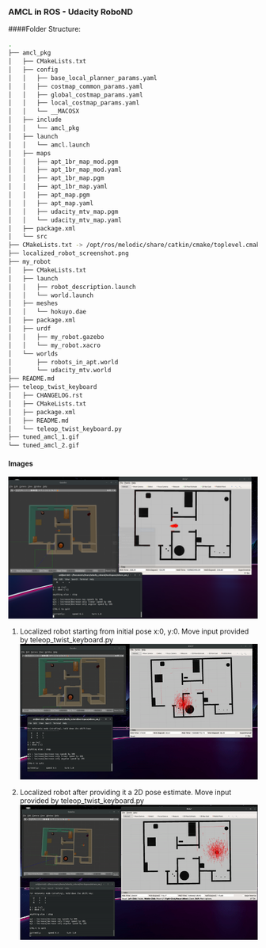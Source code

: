 ### AMCL in ROS - Udacity RoboND

####Folder Structure:
```bash
.
├── amcl_pkg
│   ├── CMakeLists.txt
│   ├── config
│   │   ├── base_local_planner_params.yaml
│   │   ├── costmap_common_params.yaml
│   │   ├── global_costmap_params.yaml
│   │   ├── local_costmap_params.yaml
│   │   └── __MACOSX
│   ├── include
│   │   └── amcl_pkg
│   ├── launch
│   │   └── amcl.launch
│   ├── maps
│   │   ├── apt_1br_map_mod.pgm
│   │   ├── apt_1br_map_mod.yaml
│   │   ├── apt_1br_map.pgm
│   │   ├── apt_1br_map.yaml
│   │   ├── apt_map.pgm
│   │   ├── apt_map.yaml
│   │   ├── udacity_mtv_map.pgm
│   │   └── udacity_mtv_map.yaml
│   ├── package.xml
│   └── src
├── CMakeLists.txt -> /opt/ros/melodic/share/catkin/cmake/toplevel.cmake
├── localized_robot_screenshot.png
├── my_robot
│   ├── CMakeLists.txt
│   ├── launch
│   │   ├── robot_description.launch
│   │   └── world.launch
│   ├── meshes
│   │   └── hokuyo.dae
│   ├── package.xml
│   ├── urdf
│   │   ├── my_robot.gazebo
│   │   └── my_robot.xacro
│   └── worlds
│       ├── robots_in_apt.world
│       └── udacity_mtv.world
├── README.md
├── teleop_twist_keyboard
│   ├── CHANGELOG.rst
│   ├── CMakeLists.txt
│   ├── package.xml
│   ├── README.md
│   └── teleop_twist_keyboard.py
├── tuned_amcl_1.gif
└── tuned_amcl_2.gif
```

#### Images
![screenshot of localized robot](./images/localized_robot_screenshot.png)

1. Localized robot starting from initial pose x:0, y:0. Move input provided by teleop_twist_keyboard.py
![localized robot starting from zero](./images/tuned_amcl_1.gif)

2. Localized robot after providing it a 2D pose estimate. Move input provided by teleop_twist_keyboard.py
![localized robot after providing 2D Pose Estimate](./images/tuned_amcl_2.gif)

